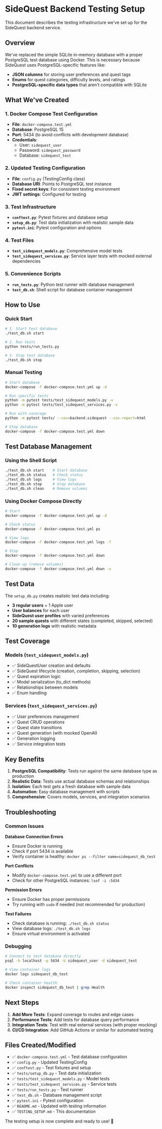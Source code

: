 # SideQuest Backend Testing Setup

This document describes the testing infrastructure we've set up for the SideQuest backend service.

## Overview

We've replaced the simple SQLite in-memory database with a proper PostgreSQL test database using Docker. This is necessary because SideQuest uses PostgreSQL-specific features like:

- **JSON columns** for storing user preferences and quest tags
- **Enums** for quest categories, difficulty levels, and ratings
- **PostgreSQL-specific data types** that aren't compatible with SQLite

## What We've Created

### 1. Docker Compose Test Configuration

- **File**: `docker-compose.test.yml`
- **Database**: PostgreSQL 15
- **Port**: 5434 (to avoid conflicts with development database)
- **Credentials**:
  - User: `sidequest_user`
  - Password: `sidequest_password`
  - Database: `sidequest_test`

### 2. Updated Testing Configuration

- **File**: `config.py` (TestingConfig class)
- **Database URI**: Points to PostgreSQL test instance
- **Fixed secret keys**: For consistent testing environment
- **JWT settings**: Configured for testing

### 3. Test Infrastructure

- **`conftest.py`**: Pytest fixtures and database setup
- **`setup_db.py`**: Test data initialization with realistic sample data
- **`pytest.ini`**: Pytest configuration and options

### 4. Test Files

- **`test_sidequest_models.py`**: Comprehensive model tests
- **`test_sidequest_services.py`**: Service layer tests with mocked external dependencies

### 5. Convenience Scripts

- **`run_tests.py`**: Python test runner with database management
- **`test_db.sh`**: Shell script for database container management

## How to Use

### Quick Start

```bash
# 1. Start test database
./test_db.sh start

# 2. Run tests
python tests/run_tests.py

# 3. Stop test database
./test_db.sh stop
```

### Manual Testing

```bash
# Start database
docker-compose -f docker-compose.test.yml up -d

# Run specific tests
python -m pytest tests/test_sidequest_models.py -v
python -m pytest tests/test_sidequest_services.py -v

# Run with coverage
python -m pytest tests/ --cov=backend.sidequest --cov-report=html

# Stop database
docker-compose -f docker-compose.test.yml down
```

## Test Database Management

### Using the Shell Script

```bash
./test_db.sh start    # Start database
./test_db.sh status   # Check status
./test_db.sh logs     # View logs
./test_db.sh stop     # Stop database
./test_db.sh clean    # Remove volumes
```

### Using Docker Compose Directly

```bash
# Start
docker-compose -f docker-compose.test.yml up -d

# Check status
docker-compose -f docker-compose.test.yml ps

# View logs
docker-compose -f docker-compose.test.yml logs -f

# Stop
docker-compose -f docker-compose.test.yml down

# Clean up (remove volumes)
docker-compose -f docker-compose.test.yml down -v
```

## Test Data

The `setup_db.py` creates realistic test data including:

- **3 regular users** + 1 Apple user
- **User balances** for each user
- **SideQuest user profiles** with varied preferences
- **20 sample quests** with different states (completed, skipped, selected)
- **10 generation logs** with realistic metadata

## Test Coverage

### Models (`test_sidequest_models.py`)

- ✅ SideQuestUser creation and defaults
- ✅ SideQuest lifecycle (creation, completion, skipping, selection)
- ✅ Quest expiration logic
- ✅ Model serialization (to_dict methods)
- ✅ Relationships between models
- ✅ Enum handling

### Services (`test_sidequest_services.py`)

- ✅ User preferences management
- ✅ Quest CRUD operations
- ✅ Quest state transitions
- ✅ Quest generation (with mocked OpenAI)
- ✅ Generation logging
- ✅ Service integration tests

## Key Benefits

1. **PostgreSQL Compatibility**: Tests run against the same database type as production
2. **Realistic Data**: Tests use actual database schemas and relationships
3. **Isolation**: Each test gets a fresh database with sample data
4. **Automation**: Easy database management with scripts
5. **Comprehensive**: Covers models, services, and integration scenarios

## Troubleshooting

### Common Issues

**Database Connection Errors**

- Ensure Docker is running
- Check if port 5434 is available
- Verify container is healthy: `docker ps --filter name=sidequest_db_test`

**Port Conflicts**

- Modify `docker-compose.test.yml` to use a different port
- Check for other PostgreSQL instances: `lsof -i :5434`

**Permission Errors**

- Ensure Docker has proper permissions
- Try running with `sudo` if needed (not recommended for production)

**Test Failures**

- Check database is running: `./test_db.sh status`
- View database logs: `./test_db.sh logs`
- Ensure virtual environment is activated

### Debugging

```bash
# Connect to test database directly
psql -h localhost -p 5434 -U sidequest_user -d sidequest_test

# View container logs
docker logs sidequest_db_test

# Check container health
docker inspect sidequest_db_test | grep Health
```

## Next Steps

1. **Add More Tests**: Expand coverage to routes and edge cases
2. **Performance Tests**: Add tests for database query performance
3. **Integration Tests**: Test with real external services (with proper mocking)
4. **CI/CD Integration**: Add GitHub Actions or similar for automated testing

## Files Created/Modified

- ✅ `docker-compose.test.yml` - Test database configuration
- ✅ `config.py` - Updated TestingConfig
- ✅ `conftest.py` - Test fixtures and setup
- ✅ `tests/setup_db.py` - Test data initialization
- ✅ `tests/test_sidequest_models.py` - Model tests
- ✅ `tests/test_sidequest_services.py` - Service tests
- ✅ `tests/run_tests.py` - Test runner
- ✅ `test_db.sh` - Database management script
- ✅ `pytest.ini` - Pytest configuration
- ✅ `README.md` - Updated with testing information
- ✅ `TESTING_SETUP.md` - This documentation

The testing setup is now complete and ready to use! 🎉
